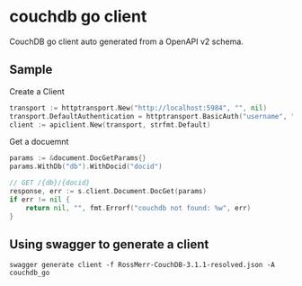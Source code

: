 # couchdb go client

CouchDB go client auto generated from a OpenAPI v2 schema.

## Sample

Create a Client

``` go
transport := httptransport.New("http://localhost:5984", "", nil)
transport.DefaultAuthentication = httptransport.BasicAuth("username", "password")
client := apiclient.New(transport, strfmt.Default)
```    

Get a docuemnt

``` go
params := &document.DocGetParams{}
params.WithDb("db").WithDocid("docid")

// GET /{db}/{docid}
response, err := s.client.Document.DocGet(params)
if err != nil {
    return nil, "", fmt.Errorf("couchdb not found: %w", err)
}
```


## Using swagger to generate a client

`swagger generate client -f RossMerr-CouchDB-3.1.1-resolved.json -A couchdb_go`